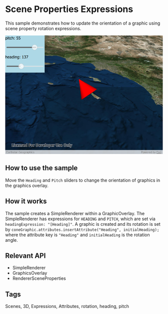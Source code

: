 # Scene Properties Expressions

This sample demonstrates how to update the orientation of a graphic using scene property rotation expressions.

![](screenshot.png)

## How to use the sample
Move the `Heading` and `Pitch` sliders to change the orientation of graphics in the graphics overlay.

## How it works
The sample creates a SimpleRenderer within a GraphicOverlay. The SimpleRenderer has expressions for `HEADING` and `PITCH`, which are set via `headingExpression: "[Heading]"`. A graphic is created and its rotation is set by `coneGraphic.attributes.insertAttribute("Heading", initialHeading);` where the attribute key is `"Heading"` and `initialHeading` is the rotation angle.

## Relevant API
 * SimpleRenderer
 * GraphicsOverlay
 * RendererSceneProperties

## Tags
Scenes, 3D, Expressions, Attributes, rotation, heading, pitch

